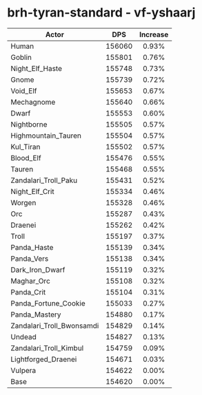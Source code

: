 # brh-tyran-standard - vf-yshaarj
| Actor | DPS | Increase |
|---|:---:|:---:|
|Human|156060|0.93%|
|Goblin|155801|0.76%|
|Night_Elf_Haste|155748|0.73%|
|Gnome|155739|0.72%|
|Void_Elf|155653|0.67%|
|Mechagnome|155640|0.66%|
|Dwarf|155553|0.60%|
|Nightborne|155505|0.57%|
|Highmountain_Tauren|155504|0.57%|
|Kul_Tiran|155502|0.57%|
|Blood_Elf|155476|0.55%|
|Tauren|155468|0.55%|
|Zandalari_Troll_Paku|155431|0.52%|
|Night_Elf_Crit|155334|0.46%|
|Worgen|155328|0.46%|
|Orc|155287|0.43%|
|Draenei|155262|0.42%|
|Troll|155197|0.37%|
|Panda_Haste|155139|0.34%|
|Panda_Vers|155138|0.34%|
|Dark_Iron_Dwarf|155119|0.32%|
|Maghar_Orc|155108|0.32%|
|Panda_Crit|155104|0.31%|
|Panda_Fortune_Cookie|155033|0.27%|
|Panda_Mastery|154880|0.17%|
|Zandalari_Troll_Bwonsamdi|154829|0.14%|
|Undead|154827|0.13%|
|Zandalari_Troll_Kimbul|154759|0.09%|
|Lightforged_Draenei|154671|0.03%|
|Vulpera|154622|0.00%|
|Base|154620|0.00%|
